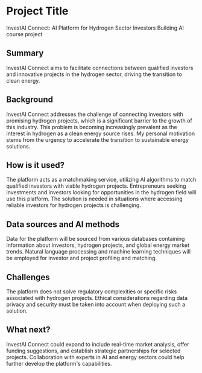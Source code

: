 # Project Title

InvestAI Connect: AI Platform for Hydrogen Sector Investors
Building AI course project

## Summary

InvestAI Connect aims to facilitate connections between qualified investors and innovative projects in the hydrogen sector, driving the transition to clean energy.

## Background

InvestAI Connect addresses the challenge of connecting investors with promising hydrogen projects, which is a significant barrier to the growth of this industry. This problem is becoming increasingly prevalent as the interest in hydrogen as a clean energy source rises. My personal motivation stems from the urgency to accelerate the transition to sustainable energy solutions.

## How is it used?

The platform acts as a matchmaking service, utilizing AI algorithms to match qualified investors with viable hydrogen projects. Entrepreneurs seeking investments and investors looking for opportunities in the hydrogen field will use this platform. The solution is needed in situations where accessing reliable investors for hydrogen projects is challenging.

## Data sources and AI methods

Data for the platform will be sourced from various databases containing information about investors, hydrogen projects, and global energy market trends. Natural language processing and machine learning techniques will be employed for investor and project profiling and matching.

## Challenges

The platform does not solve regulatory complexities or specific risks associated with hydrogen projects. Ethical considerations regarding data privacy and security must be taken into account when deploying such a solution.

## What next?

InvestAI Connect could expand to include real-time market analysis, offer funding suggestions, and establish strategic partnerships for selected projects. Collaboration with experts in AI and energy sectors could help further develop the platform's capabilities.





